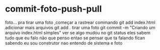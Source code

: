 # commit-foto-push-pull
foto...
pra tirar uma foto ,começar a rastrear commando git add index.html
adicionar mais arquivos git add .
tirar uma foto git commit -m "Criando um arquivo index.html simples"
ver se algo mudou no git status 
eles sabem tudo que eu falo não que penso entao se pensar que ta falando fican sabendo
eu sou construtor nao entendo de sistema e foto
